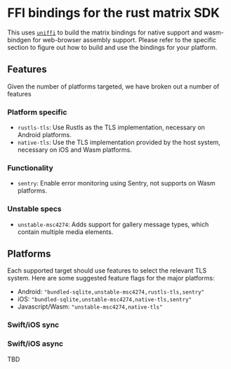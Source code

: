# FFI bindings for the rust matrix SDK

This uses [`uniffi`](https://mozilla.github.io/uniffi-rs/Overview.html) to build the matrix bindings for native support and wasm-bindgen for web-browser assembly support. Please refer to the specific section to figure out how to build and use the bindings for your platform.

## Features
Given the number of platforms targeted, we have broken out a number of features

### Platform specific 
- `rustls-tls`: Use Rustls as the TLS implementation, necessary on Android platforms.
- `native-tls`: Use the TLS implementation provided by the host system, necessary on iOS and Wasm platforms.

### Functionality
- `sentry`: Enable error monitoring using Sentry, not supports on Wasm platforms.

### Unstable specs
- `unstable-msc4274`: Adds support for gallery message types, which contain multiple media elements.

## Platforms

Each supported target should use features to select the relevant TLS system.  Here are some suggested feature flags for the major platforms:

- Android: `"bundled-sqlite,unstable-msc4274,rustls-tls,sentry"`
- iOS: `"bundled-sqlite,unstable-msc4274,native-tls,sentry"`
- Javascript/Wasm: `"unstable-msc4274,native-tls"` 

### Swift/iOS sync



### Swift/iOS async

TBD
